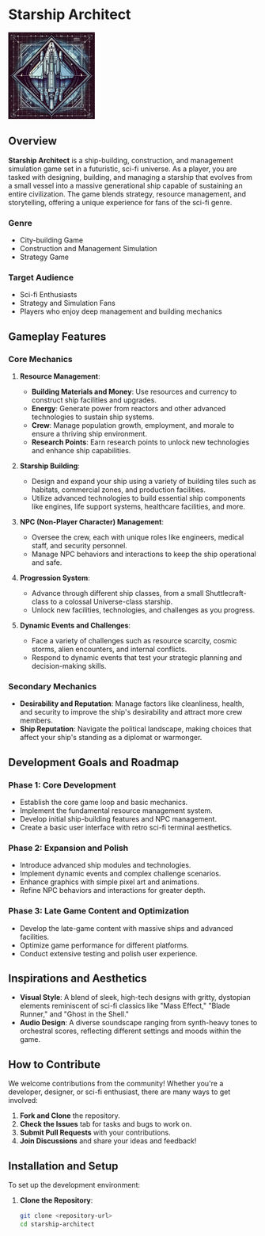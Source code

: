 # **Starship Architect**

<img src="assets/images/misc/StarshipArchitectLogo.webp" alt="Starship Architect Logo" width="175">

## **Overview**

**Starship Architect** is a ship-building, construction, and management simulation game set in a futuristic, sci-fi universe. As a player, you are tasked with designing, building, and managing a starship that evolves from a small vessel into a massive generational ship capable of sustaining an entire civilization. The game blends strategy, resource management, and storytelling, offering a unique experience for fans of the sci-fi genre.

### **Genre**

- City-building Game
- Construction and Management Simulation
- Strategy Game

### **Target Audience**

- Sci-fi Enthusiasts
- Strategy and Simulation Fans
- Players who enjoy deep management and building mechanics

## **Gameplay Features**

### **Core Mechanics**

1. **Resource Management**:

   - **Building Materials and Money**: Use resources and currency to construct ship facilities and upgrades.
   - **Energy**: Generate power from reactors and other advanced technologies to sustain ship systems.
   - **Crew**: Manage population growth, employment, and morale to ensure a thriving ship environment.
   - **Research Points**: Earn research points to unlock new technologies and enhance ship capabilities.

2. **Starship Building**:

   - Design and expand your ship using a variety of building tiles such as habitats, commercial zones, and production facilities.
   - Utilize advanced technologies to build essential ship components like engines, life support systems, healthcare facilities, and more.

3. **NPC (Non-Player Character) Management**:

   - Oversee the crew, each with unique roles like engineers, medical staff, and security personnel.
   - Manage NPC behaviors and interactions to keep the ship operational and safe.

4. **Progression System**:

   - Advance through different ship classes, from a small Shuttlecraft-class to a colossal Universe-class starship.
   - Unlock new facilities, technologies, and challenges as you progress.

5. **Dynamic Events and Challenges**:
   - Face a variety of challenges such as resource scarcity, cosmic storms, alien encounters, and internal conflicts.
   - Respond to dynamic events that test your strategic planning and decision-making skills.

### **Secondary Mechanics**

- **Desirability and Reputation**: Manage factors like cleanliness, health, and security to improve the ship's desirability and attract more crew members.
- **Ship Reputation**: Navigate the political landscape, making choices that affect your ship's standing as a diplomat or warmonger.

## **Development Goals and Roadmap**

### **Phase 1: Core Development**

- Establish the core game loop and basic mechanics.
- Implement the fundamental resource management system.
- Develop initial ship-building features and NPC management.
- Create a basic user interface with retro sci-fi terminal aesthetics.

### **Phase 2: Expansion and Polish**

- Introduce advanced ship modules and technologies.
- Implement dynamic events and complex challenge scenarios.
- Enhance graphics with simple pixel art and animations.
- Refine NPC behaviors and interactions for greater depth.

### **Phase 3: Late Game Content and Optimization**

- Develop the late-game content with massive ships and advanced facilities.
- Optimize game performance for different platforms.
- Conduct extensive testing and polish user experience.

## **Inspirations and Aesthetics**

- **Visual Style**: A blend of sleek, high-tech designs with gritty, dystopian elements reminiscent of sci-fi classics like "Mass Effect," "Blade Runner," and "Ghost in the Shell."
- **Audio Design**: A diverse soundscape ranging from synth-heavy tones to orchestral scores, reflecting different settings and moods within the game.

## **How to Contribute**

We welcome contributions from the community! Whether you're a developer, designer, or sci-fi enthusiast, there are many ways to get involved:

1. **Fork and Clone** the repository.
2. **Check the Issues** tab for tasks and bugs to work on.
3. **Submit Pull Requests** with your contributions.
4. **Join Discussions** and share your ideas and feedback!

## **Installation and Setup**

To set up the development environment:

1. **Clone the Repository**:
   ```bash
   git clone <repository-url>
   cd starship-architect
   ```
